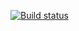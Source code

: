 [![Build status](https://ci.appveyor.com/api/projects/status/11cnel43ensbh04k?svg=true)](https://ci.appveyor.com/project/NISO4-qa/aqa-logintest)
